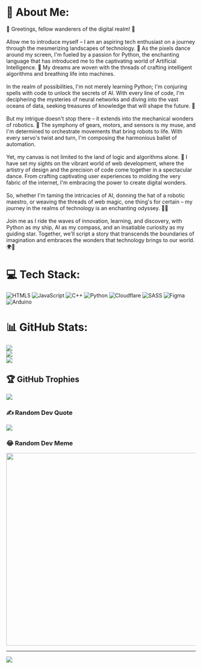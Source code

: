 # 💫 About Me:
👋 Greetings, fellow wanderers of the digital realm! 🌟<br><br>Allow me to introduce myself – I am an aspiring tech enthusiast on a journey through the mesmerizing landscapes of technology. 🚀 As the pixels dance around my screen, I'm fueled by a passion for Python, the enchanting language that has introduced me to the captivating world of Artificial Intelligence. 🐍 My dreams are woven with the threads of crafting intelligent algorithms and breathing life into machines.<br><br>In the realm of possibilities, I'm not merely learning Python; I'm conjuring spells with code to unlock the secrets of AI. With every line of code, I'm deciphering the mysteries of neural networks and diving into the vast oceans of data, seeking treasures of knowledge that will shape the future. 🌌<br><br>But my intrigue doesn't stop there – it extends into the mechanical wonders of robotics. 🤖 The symphony of gears, motors, and sensors is my muse, and I'm determined to orchestrate movements that bring robots to life. With every servo's twist and turn, I'm composing the harmonious ballet of automation.<br><br>Yet, my canvas is not limited to the land of logic and algorithms alone. 🎨 I have set my sights on the vibrant world of web development, where the artistry of design and the precision of code come together in a spectacular dance. From crafting captivating user experiences to molding the very fabric of the internet, I'm embracing the power to create digital wonders.<br><br>So, whether I'm taming the intricacies of AI, donning the hat of a robotic maestro, or weaving the threads of web magic, one thing's for certain – my journey in the realms of technology is an enchanting odyssey. 🌌🔮<br><br>Join me as I ride the waves of innovation, learning, and discovery, with Python as my ship, AI as my compass, and an insatiable curiosity as my guiding star. Together, we'll script a story that transcends the boundaries of imagination and embraces the wonders that technology brings to our world. 🌍🔬


# 💻 Tech Stack:
![HTML5](https://img.shields.io/badge/html5-%23E34F26.svg?style=plastic&logo=html5&logoColor=white) ![JavaScript](https://img.shields.io/badge/javascript-%23323330.svg?style=plastic&logo=javascript&logoColor=%23F7DF1E) ![C++](https://img.shields.io/badge/c++-%2300599C.svg?style=plastic&logo=c%2B%2B&logoColor=white) ![Python](https://img.shields.io/badge/python-3670A0?style=plastic&logo=python&logoColor=ffdd54) ![Cloudflare](https://img.shields.io/badge/Cloudflare-F38020?style=plastic&logo=Cloudflare&logoColor=white) ![SASS](https://img.shields.io/badge/SASS-hotpink.svg?style=plastic&logo=SASS&logoColor=white) 	![Figma](https://img.shields.io/badge/figma-%23F24E1E.svg?style=plastic&logo=figma&logoColor=white) ![Arduino](https://img.shields.io/badge/-Arduino-00979D?style=plastic&logo=Arduino&logoColor=white)
# 📊 GitHub Stats:
![](https://github-readme-stats.vercel.app/api?username=Ame3r&theme=great-gatsby&hide_border=false&include_all_commits=false&count_private=false)<br/>
![](https://github-readme-streak-stats.herokuapp.com/?user=Ame3r&theme=great-gatsby&hide_border=false)<br/>
![](https://github-readme-stats.vercel.app/api/top-langs/?username=Ame3r&theme=great-gatsby&hide_border=false&include_all_commits=false&count_private=false&layout=compact)

## 🏆 GitHub Trophies
![](https://github-profile-trophy.vercel.app/?username=Ame3r&theme=radical&no-frame=false&no-bg=true&margin-w=4)

### ✍️ Random Dev Quote
![](https://quotes-github-readme.vercel.app/api?type=horizontal&theme=gruvbox)

### 😂 Random Dev Meme
<img src="https://rm.up.railway.app/" width="512px"/>

---
[![](https://visitcount.itsvg.in/api?id=Ame3r&icon=2&color=9)](https://visitcount.itsvg.in)

<!-- Proudly created with GPRM ( https://gprm.itsvg.in ) -->
